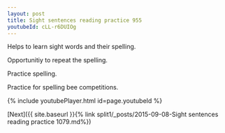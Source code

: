 ```yaml
---
layout: post
title: Sight sentences reading practice 955
youtubeId: cLL-r6DUIOg
---
```

 
 
Helps to learn sight words and their spelling.

Opportunitiy to repeat the spelling. 

Practice spelling. 
 
Practice for spelling bee competitions. 
 
{% include youtubePlayer.html id=page.youtubeId %}
 
 

[Next]({{ site.baseurl }}{% link  split1/_posts/2015-09-08-Sight sentences reading practice 1079.md%})
 
